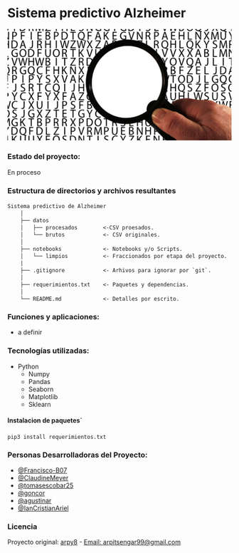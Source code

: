 # Sistema predictivo Alzheimer
![imagen](./imagenes/portada.png)

### Estado del proyecto:
En proceso

### Estructura de directorios y archivos resultantes

    Sistema predictivo de Alzheimer
        │
        ├── datos
        │   ├── procesados        <-CSV proesados.
        │   └── brutos            <- CSV originales.
        │
        ├── notebooks             <- Notebooks y/o Scripts.
        │   └── limpios           <- Fraccionados por etapa del proyecto.
        |
        ├── .gitignore            <- Arhivos para ignorar por `git`.
        │
        ├── requerimientos.txt    <- Paquetes y dependencias.
        │
        └── README.md             <- Detalles por escrito.

### Funciones y aplicaciones:

- a definir

### Tecnologías utilizadas:
- Python
  - Numpy
  - Pandas
  - Seaborn
  - Matplotlib
  - Sklearn
  
#### Instalacion de paquetes`

`pip3 install requerimientos.txt`

### Personas Desarrolladoras del Proyecto:
- [@Francisco-B07](https://github.com/Francisco-B07)
- [@ClaudineMeyer](https://github.com/ClaudineMeyer)
- [@tomasescobar25](https://github.com/tomasescobar25)
- [@goncor](https://github.com/GonCor)
- [@agustinar](https://github.com/agustinarr)
- [@IanCristianAriel](https://github.com/ianCristianAriel)

### Licencia
Proyecto original: [arpy8](https://github.com/arpy8) - [Email: arpitsengar99@gmail.com](mailto:arpitsengar99@gmail.com)
